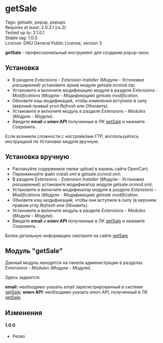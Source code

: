 # getSale

Tags: getsale, popup, popups  
Requires at least: 2.0.3.1 (rs.2)  
Tested up to: 2.1.0.1  
Stable tag: 1.0.0  
License: GNU General Public License, version 3  

**getSale** - профессиональный инструмент для создания popup-окон.

## Установка
- В разделе *Extensions - Extension Installer* (*Модули - Установка расширений*) установите архив модуля getsale.ocmod.zip;
- Установите и включите модификацию модуля в разделе *Extensions - Modifications* (*Модули - Модификации*) *getsale modification*.
- Обновите кэш модификаций, чтобы изменения вступили в силу (верхний правый угол *Refresh* или *Обновить*).
- Установите и включите модуль в разделе *Extensions - Мodules* (*Модули - Модули*).
- Введите **email** и **ключ API** полученные в ЛК [getSale](http://getsale.io) и нажмите *Сохранить*.

*Если возникли сложности с настройками FTP, воспользуйтесь инструкцией по Установке модуля вручную.*

## Установка вручную
- Распакуйте содержимое папки upload в корень сайта OpenCart;
- Переименуйте файл install.xml в getsale.ocmod.xml;
- В разделе *Extensions - Extension Installer* (*Модули - Установка расширений*) установите модификатор модуля getsale.ocmod.xml;
- Установите и включите модификатор модуля в разделе *Extensions - Modifications* (*Модули - Модификации*) *getsale modification*.
- Обновите кэш модификаций, чтобы они вступили в силу (в верхнем правом углу *Refresh* или *Обновить*).
- Установите и включите модуль в разделе *Extensions - Мodules* (*Модули - Модули*).
- Введите **email** и **ключ API** полученные в ЛК [getSale](http://getsale.io) и нажмите *Сохранить*.

Более детальную информацию смотрите на сайте [getSale](http://getsale.io)

## Модуль "getSale"

Данный модуль находится на панели администрации в разделах *Extensions - Мodules* (*Модули - Модули*).

Здесь задаются:

**email:** необходимо указать email зарегистрированный в системе [getSale](http://getsale.io);
**ключ API:** необходимо указать ключ API, полученный в ЛК [getSale](http://getsale.io).

## Изменения
#### 1.0.0
* Релиз
